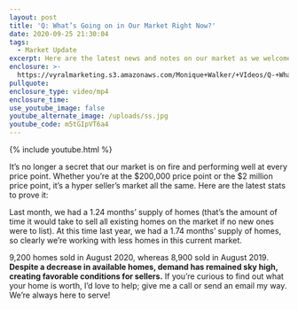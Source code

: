 ```yaml
---
layout: post
title: 'Q: What’s Going on in Our Market Right Now?'
date: 2020-09-25 21:30:04
tags:
  - Market Update
excerpt: Here are the latest news and notes on our market as we welcome fall.
enclosure: >-
  https://vyralmarketing.s3.amazonaws.com/Monique+Walker/+VIdeos/Q-+Whats+Going+on+in+Our+Market+Right+Now_.mp4
pullquote:
enclosure_type: video/mp4
enclosure_time:
use_youtube_image: false
youtube_alternate_image: /uploads/ss.jpg
youtube_code: m5tGIpVT6a4
---
```


{% include youtube.html %}

It’s no longer a secret that our market is on fire and performing well at every price point. Whether you’re at the $200,000 price point or the $2 million price point, it’s a hyper seller’s market all the same. Here are the latest stats to prove it:&nbsp;

Last month, we had a 1.24 months’ supply of homes (that’s the amount of time it would take to sell all existing homes on the market if no new ones were to list). At this time last year, we had a 1.74 months’ supply of homes, so clearly we’re working with less homes in this current market.&nbsp;

9,200 homes sold in August 2020, whereas 8,900 sold in August 2019. **Despite a decrease in available homes, demand has remained sky high, creating favorable conditions for sellers.** If you’re curious to find out what your home is worth, I’d love to help; give me a call or send an email my way. We’re always here to serve\!